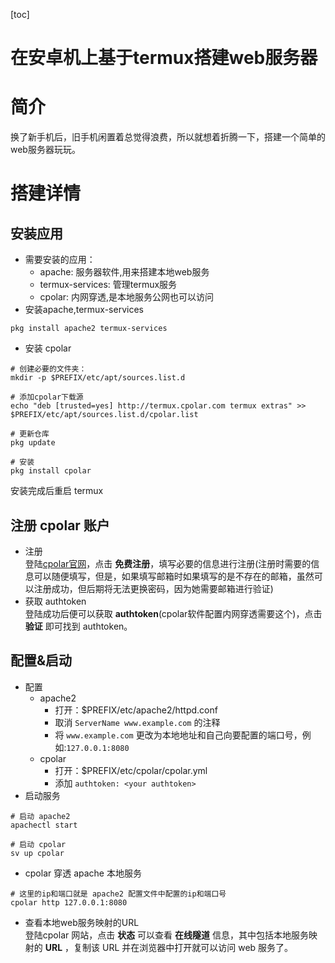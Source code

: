 [toc]

# 在安卓机上基于termux搭建web服务器
# 简介
换了新手机后，旧手机闲置着总觉得浪费，所以就想着折腾一下，搭建一个简单的web服务器玩玩。

# 搭建详情
## 安装应用
* 需要安装的应用：
    * apache: 服务器软件,用来搭建本地web服务
    * termux-services: 管理termux服务
    * cpolar: 内网穿透,是本地服务公网也可以访问
* 安装apache,termux-services
```shell
pkg install apache2 termux-services
```
* 安装 cpolar
```shell
# 创建必要的文件夹：
mkdir -p $PREFIX/etc/apt/sources.list.d

# 添加cpolar下载源
echo "deb [trusted=yes] http://termux.cpolar.com termux extras" >> $PREFIX/etc/apt/sources.list.d/cpolar.list

# 更新仓库
pkg update

# 安装
pkg install cpolar
```
安装完成后重启 termux
## 注册 cpolar 账户
* 注册  
登陆[cpolar官网](https://www.cpolar.com/)，点击 **免费注册**，填写必要的信息进行注册(注册时需要的信息可以随便填写，但是，如果填写邮箱时如果填写的是不存在的邮箱，虽然可以注册成功，但后期将无法更换密码，因为她需要邮箱进行验证)
* 获取 authtoken  
登陆成功后便可以获取 **authtoken**(cpolar软件配置内网穿透需要这个)，点击 **验证** 即可找到 authtoken。
## 配置&启动
* 配置
    * apache2  
        * 打开：$PREFIX/etc/apache2/httpd.conf
        * 取消 `ServerName www.example.com` 的注释
        * 将 `www.example.com` 更改为本地地址和自己向要配置的端口号，例如:`127.0.0.1:8080`
    * cpolar
        * 打开：$PREFIX/etc/cpolar/cpolar.yml
        * 添加 `authtoken: <your authtoken>`
* 启动服务
```shell
# 启动 apache2
apachectl start

# 启动 cpolar
sv up cpolar
```
* cpolar 穿透 apache 本地服务
```shell
# 这里的ip和端口就是 apache2 配置文件中配置的ip和端口号
cpolar http 127.0.0.1:8080
```
* 查看本地web服务映射的URL  
登陆cpolar 网站，点击 **状态** 可以查看 **在线隧道** 信息，其中包括本地服务映射的 **URL** ，复制该 URL 并在浏览器中打开就可以访问 web 服务了。
